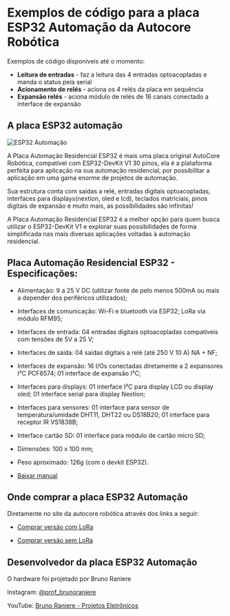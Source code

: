 # Exemplos de código para a placa ESP32 Automação da Autocore Robótica

Exemplos de código disponíveis até o momento:
* **Leitura de entradas** - faz a leitura das 4 entradas optoacopladas e manda o status pela serial
* **Acionamento de relés** - aciona os 4 relés da placa em sequência
* **Expansão relés** - aciona módulo de relés de 16 canais conectado a interface de expansão

## A placa ESP32 automação
![ESP32 Automação](https://cdn.awsli.com.br/400x400/78/78150/produto/180860940/2ba9b93fa7.jpg)

A Placa Automação Residencial ESP32 é mais uma placa original AutoCore Robótica, compatível com ESP32-DevKit V1 30 pinos, ela é a plataforma perfeita para aplicação na sua automação residencial, por possibilitar a aplicação em uma gama enorme de projetos de automação.

Sua estrutura conta com saídas a relé, entradas digitais optoacopladas, interfaces para displays(nextion, oled e lcd), teclados matriciais, pinos digitais de expansão e muito mais, as possibilidades são infinitas!

A Placa Automação Residencial ESP32 é a melhor opção para quem busca utilizar o ESP32-DevKit V1 e explorar suas possibilidades de forma simplificada nas mais diversas aplicações voltadas à automação residencial.

## Placa Automação Residencial ESP32 - Especificações:

* Alimentação: 9 a 25 V DC (utilizar fonte de pelo menos 500mA ou mais a depender dos periféricos utilizados);

* Interfaces de comunicação:  Wi-Fi e bluetooth via ESP32; LoRa via módulo RFM95;

* Interfaces de entrada: 04 entradas digitais optoacopladas compatíveis com tensões de 5V a 25 V;

* Interfaces de saída: 04 saídas digitais a relé (até 250 V 10 A) NA + NF;

* Interfaces de expansão:   16 I/Os conectadas diretamente a 2 expansores I²C PCF8574; 01 interface de expansão I²C;

* Interfaces para displays:   01 interface I²C para display LCD ou display oled; 01 interface serial para display Nextion;

* Interfaces para sensores: 01 interface para sensor de temperatura/umidade DHT11, DHT22 ou DS18B20; 01 interface para receptor IR VS1838B;

* Interface cartão SD: 01 interface para módulo de cartão micro SD;

* Dimensões: 100 x 100 mm;

* Peso aproximado: 126g (com o devkit ESP32).

* [Baixar manual](https://cdn.awsli.com.br/78/78150/arquivos/manual%20ESP32%20Automacao.pdf)

## Onde comprar a placa ESP32 Automação
Diretamente no site da autocore robótica através dos links a seguir:

* [Comprar versão com LoRa](https://www.autocorerobotica.com.br/placa-automacao-residencial-esp32-com-lora)

* [Comprar versão sem LoRa](https://www.autocorerobotica.com.br/placa-automacao-residencial-esp32-sem-lora)

## Desenvolvedor da placa ESP32 Automação
O hardware foi projetado por Bruno Raniere

Instagram: [@prof_brunoraniere](https://www.instagram.com/prof_brunoraniere/)

YouTube: [Bruno Raniere - Projetos Eletrônicos](https://www.youtube.com/c/BrunoRaniereProjetosEletronicos)
